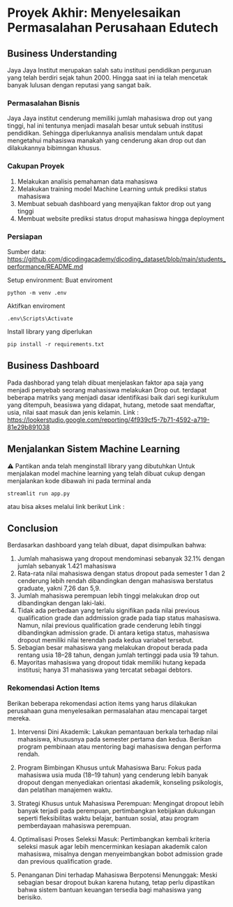 # Proyek Akhir: Menyelesaikan Permasalahan Perusahaan Edutech

## Business Understanding
Jaya Jaya Institut merupakan salah satu institusi pendidikan perguruan yang telah berdiri sejak tahun 2000. Hingga saat ini ia telah mencetak banyak lulusan dengan reputasi yang sangat baik.

### Permasalahan Bisnis
Jaya Jaya institut cenderung memiliki jumlah mahasiswa drop out yang tinggi, hal ini tentunya menjadi masalah besar untuk sebuah institusi pendidikan. Sehingga diperlukannya analisis mendalam untuk dapat mengetahui mahasiswa manakah yang cenderung akan drop out dan dilakukannya bibimngan khusus.

### Cakupan Proyek
1. Melakukan analisis pemahaman data mahasiswa
2. Melakukan training model Machine Learning untuk prediksi status mahasiswa
3. Membuat sebuah dashboard yang menyajikan faktor drop out yang tinggi
4. Membuat website prediksi status droput mahasiswa hingga deployment
### Persiapan

Sumber data: https://github.com/dicodingacademy/dicoding_dataset/blob/main/students_performance/README.md 

Setup environment:
Buat enviroment
```
python -m venv .env
```
Aktifkan enviroment
```
.env\Scripts\Activate
```
Install library yang diperlukan
```
pip install -r requirements.txt
```

## Business Dashboard
Pada dashborad yang telah dibuat menjelaskan faktor apa saja yang menjadi penyebab seorang mahasiswa melakukan Drop out. terdapat beberapa matriks yang menjadi dasar identifikasi baik dari segi kurikulum yang ditempuh, beasiswa yang didapat, hutang, metode saat mendaftar, usia, nilai saat masuk dan jenis kelamin.
Link : https://lookerstudio.google.com/reporting/4f939cf5-7b71-4592-a719-81e29b891038
## Menjalankan Sistem Machine Learning
⚠ Pantikan anda telah menginstall library yang dibutuhkan 
Untuk menjalakan model machine learning yang telah dibuat cukup dengan menjalankan kode dibawah ini pada terminal anda
```
streamlit run app.py
```
atau bisa akses melalui link berikut 
Link : 
## Conclusion
Berdasarkan dashboard yang telah dibuat, dapat disimpulkan bahwa:
1. Jumlah mahasiswa yang dropout mendominasi sebanyak 32.1% dengan jumlah sebanyak 1.421 mahasiswa
2. Rata-rata nilai mahasiswa dengan status dropout pada semester 1 dan 2 cenderung lebih rendah dibandingkan dengan mahasiswa berstatus graduate, yakni 7,26 dan 5,9.
3. Jumlah mahasiswa perempuan lebih tinggi melakukan drop out dibandingkan dengan laki-laki.
4. Tidak ada perbedaan yang terlalu signifikan pada nilai previous qualification grade dan addmission grade pada tiap status mahasiswa. Namun, nilai previous qualification grade cenderung lebih tinggi dibandingkan admission grade. Di antara ketiga status, mahasiswa dropout memiliki nilai terendah pada kedua variabel tersebut.
5. Sebagian besar mahasiswa yang melakukan dropout berada pada rentang usia 18–28 tahun, dengan jumlah tertinggi pada usia 19 tahun.
6. Mayoritas mahasiswa yang dropout tidak memiliki hutang kepada institusi; hanya 31 mahasiswa yang tercatat sebagai debtors.

### Rekomendasi Action Items
Berikan beberapa rekomendasi action items yang harus dilakukan perusahaan guna menyelesaikan permasalahan atau mencapai target mereka.
1. Intervensi Dini Akademik:
Lakukan pemantauan berkala terhadap nilai mahasiswa, khususnya pada semester pertama dan kedua. Berikan program pembinaan atau mentoring bagi mahasiswa dengan performa rendah.

2. Program Bimbingan Khusus untuk Mahasiswa Baru:
Fokus pada mahasiswa usia muda (18–19 tahun) yang cenderung lebih banyak dropout dengan menyediakan orientasi akademik, konseling psikologis, dan pelatihan manajemen waktu.

3. Strategi Khusus untuk Mahasiswa Perempuan:
Mengingat dropout lebih banyak terjadi pada perempuan, pertimbangkan kebijakan dukungan seperti fleksibilitas waktu belajar, bantuan sosial, atau program pemberdayaan mahasiswa perempuan.

4. Optimalisasi Proses Seleksi Masuk:
Pertimbangkan kembali kriteria seleksi masuk agar lebih mencerminkan kesiapan akademik calon mahasiswa, misalnya dengan menyeimbangkan bobot admission grade dan previous qualification grade.

5. Penanganan Dini terhadap Mahasiswa Berpotensi Menunggak:
Meski sebagian besar dropout bukan karena hutang, tetap perlu dipastikan bahwa sistem bantuan keuangan tersedia bagi mahasiswa yang berisiko.
